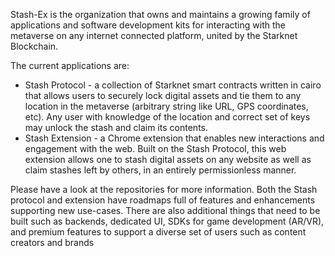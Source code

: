 Stash-Ex is the organization that owns and maintains a growing family of applications and software development kits for interacting with the metaverse on any internet connected platform, united by the Starknet Blockchain.

The current applications are:  
- Stash Protocol - a collection of Starknet smart contracts written in cairo that allows users to securely lock digital assets and tie them to any location in the metaverse (arbitrary string like URL, GPS coordinates, etc). Any user with knowledge of the location and correct set of keys may unlock the stash and claim its contents.
- Stash Extension - a Chrome extension that enables new interactions and engagement with the web. Built on the Stash Protocol, this web extension allows one to stash digital assets on any website as well as claim stashes left by others, in an entirely permissionless manner. 

Please have a look at the repositories for more information. 
Both the Stash protocol and extension have roadmaps full of features and enhancements supporting new use-cases. There are also additional things that need to be built such as backends, dedicated UI, SDKs for game development (AR/VR), and premium features to support a diverse set of users such as content creators and brands
